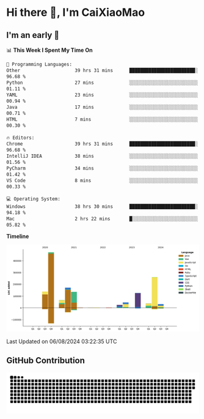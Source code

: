 # Hi there 👋, I'm CaiXiaoMao

## I'm an early 🐤
<!--START_SECTION:waka-->
📊 **This Week I Spent My Time On** 

```text
💬 Programming Languages: 
Other                    39 hrs 31 mins      ████████████████████████░   96.68 % 
Python                   27 mins             ░░░░░░░░░░░░░░░░░░░░░░░░░   01.11 % 
YAML                     23 mins             ░░░░░░░░░░░░░░░░░░░░░░░░░   00.94 % 
Java                     17 mins             ░░░░░░░░░░░░░░░░░░░░░░░░░   00.71 % 
HTML                     7 mins              ░░░░░░░░░░░░░░░░░░░░░░░░░   00.30 % 

🔥 Editors: 
Chrome                   39 hrs 31 mins      ████████████████████████░   96.68 % 
IntelliJ IDEA            38 mins             ░░░░░░░░░░░░░░░░░░░░░░░░░   01.56 % 
PyCharm                  34 mins             ░░░░░░░░░░░░░░░░░░░░░░░░░   01.42 % 
VS Code                  8 mins              ░░░░░░░░░░░░░░░░░░░░░░░░░   00.33 % 

💻 Operating System: 
Windows                  38 hrs 30 mins      ████████████████████████░   94.18 % 
Mac                      2 hrs 22 mins       █░░░░░░░░░░░░░░░░░░░░░░░░   05.82 % 
```

**Timeline**

![Lines of Code chart](https://raw.githubusercontent.com/caixiaomao/caixiaomao/main/assets/bar_graph.png)


 Last Updated on 06/08/2024 03:22:35 UTC
<!--END_SECTION:waka-->

## GitHub Contribution
<picture>
  <source media="(prefers-color-scheme: dark)" srcset="/dist/snake/github-contribution-grid-snake-dark.svg" />
  <source media="(prefers-color-scheme: light)" srcset="/dist/snake/github-contribution-grid-snake.svg" />
  <img alt="github contribution grid snake animation" src="/dist/snake/github-contribution-grid-snake.svg" />
</picture>
